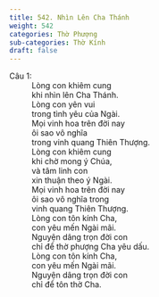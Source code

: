 ```yaml
---
title: 542. Nhìn Lên Cha Thánh
weight: 542
categories: Thờ Phượng
sub-categories: Thờ Kính
draft: false
---
```

<dl><dt>Câu 1:</dt><dd data-verse="1">Lòng con khiêm cung <br/>khi nhìn lên Cha Thánh. <br/>Lòng con yên vui <br/>trong tình yêu của Ngài. <br/>Mọi vinh hoa trên đời nay <br/>ôi sao vô nghĩa <br/>trong vinh quang Thiên Thượng. <br/>Lòng con khiêm cung <br/>khi chờ mong ý Chúa, <br/>và tâm linh con <br/>xin thuận theo ý Ngài. <br/>Mọi vinh hoa trên đời nay <br/>ôi sao vô nghĩa trong <br/>vinh quang Thiên Thượng. <br/>Lòng con tôn kính Cha, <br/>con yêu mến Ngài mãi. <br/>Nguyện dâng trọn đời con <br/>chỉ để thờ phượng Cha yêu dấu. <br/>Lòng con tôn kính Cha, <br/>con yêu mến Ngài mãi. <br/>Nguyện dâng trọn đời con <br/>chỉ để tôn thờ Cha. </dd></dl>